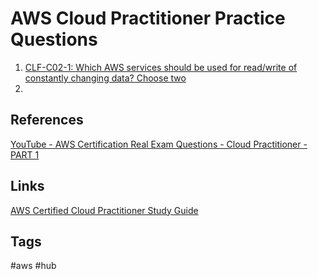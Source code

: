 # AWS Cloud Practitioner Practice Questions

1. [CLF-C02-1: Which AWS services should be used for read/write of constantly changing data? Choose two](https://github.com/EliotKhachi//publicZk/tree/main/202309120136)  
2. 

## References
[YouTube - AWS Certification Real Exam Questions - Cloud Practitioner - PART 1](https://www.youtube.com/watch?v=IvvD13aNO68&list=PL_0RK_1F4sTDNZOzu4aQ0h7RBA6tPwuUj)

## Links
[AWS Certified Cloud Practitioner Study Guide](https://github.com/EliotKhachi//publicZk/tree/main/202309110348)

## Tags
#aws #hub
